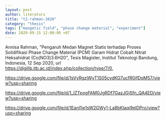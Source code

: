 ```yaml
---
layout: post
author: literaturx
title: "t2-rahman-2020"
category: "thesis"
tags: ["mangetic field", "phase change material", "experiment"]
date: 2020-09-15 12:00:00 +07
---
```


Annisa Rahman, "Pengaruh Medan Magnet Statis terhadap Proses Solidifikasi Phase Change Material (PCM) Garam Hidrat Cobalt Nitrat Heksahidrat (Co(NO3)3.6H20", Tesis Magister, Institut Teknologi Bandung, Indonesia, 12 Sep 2020, url <https://digilib.itb.ac.id/index.php/collection/type/7/0>[.](https://drive.google.com/file/d/1q-i2L0W6JHkWcDw-soZVm6-twSNLxWZ7/view?usp=sharing)




https://drive.google.com/file/d/1sVyRgzjWyT1S05cydKG7ucfR0ifDqM57/view?usp=sharing

https://drive.google.com/file/d/1_IZTpogFAM0JgRDf7GazJGjSfn_QA4ED/view?usp=sharing

https://drive.google.com/file/d/1Eanl1ie1sW2GWy1-La8bKlaqi9elDPro/view?usp=sharing
